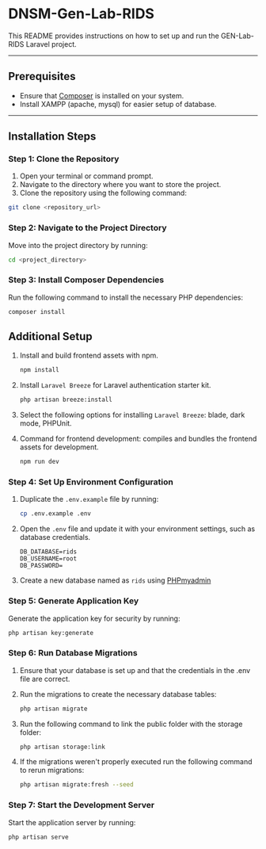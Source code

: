 # DNSM-Gen-Lab-RIDS

This README provides instructions on how to set up and run the GEN-Lab-RIDS Laravel project.

---

## Prerequisites

- Ensure that [Composer](https://getcomposer.org/Composer-Setup.exe) is installed on your system.
- Install XAMPP (apache, mysql) for easier setup of database. 

---

## Installation Steps

### Step 1: Clone the Repository

1. Open your terminal or command prompt.
2. Navigate to the directory where you want to store the project.
3. Clone the repository using the following command:

```bash
git clone <repository_url>
```

### Step 2: Navigate to the Project Directory

Move into the project directory by running:

```bash
cd <project_directory>
```

### Step 3: Install Composer Dependencies

Run the following command to install the necessary PHP dependencies:

```bash
composer install
```

## Additional Setup 

1. Install and build frontend assets with npm. 

    ```bash
    npm install
    ```
2. Install `Laravel Breeze` for Laravel authentication starter kit.

    ```bash
    php artisan breeze:install
    ```
3. Select the following options for installing `Laravel Breeze`: blade, dark mode, PHPUnit.
4. Command for frontend development: compiles and bundles the frontend assets for development. 

    ```bash
    npm run dev
    ```

### Step 4: Set Up Environment Configuration

1. Duplicate the `.env.example` file by running:

    ```bash
    cp .env.example .env
    ```
2. Open the `.env` file and update it with your environment settings, such as database credentials.

    ```.env
    DB_DATABASE=rids
    DB_USERNAME=root
    DB_PASSWORD=
    ```
3. Create a new database named as `rids` using [PHPmyadmin](http://localhost/phpmyadmin/)

### Step 5: Generate Application Key

Generate the application key for security by running:

```bash
php artisan key:generate
```

### Step 6: Run Database Migrations

1. Ensure that your database is set up and that the credentials in the .env file are correct.
2. Run the migrations to create the necessary database tables:

    ```bash
    php artisan migrate
    ```
3. Run the following command to link the public folder with the storage folder:

    ```bash
    php artisan storage:link
    ```
4. If the migrations weren't properly executed run the following command to rerun migrations:

    ```bash
    php artisan migrate:fresh --seed
    ```

### Step 7: Start the Development Server
Start the application server by running: 

```bash
php artisan serve
```